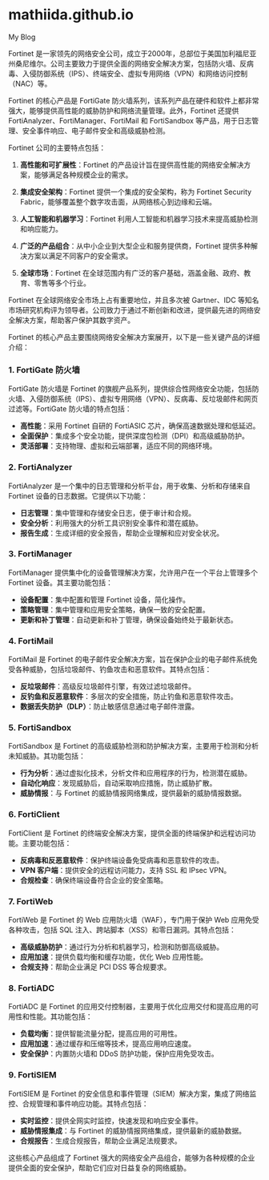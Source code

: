 # mathiida.github.io
My Blog


Fortinet 是一家领先的网络安全公司，成立于2000年，总部位于美国加利福尼亚州桑尼维尔。公司主要致力于提供全面的网络安全解决方案，包括防火墙、反病毒、入侵防御系统（IPS）、终端安全、虚拟专用网络（VPN）和网络访问控制（NAC）等。

Fortinet 的核心产品是 FortiGate 防火墙系列，该系列产品在硬件和软件上都非常强大，能够提供高性能的威胁防护和网络流量管理。此外，Fortinet 还提供 FortiAnalyzer、FortiManager、FortiMail 和 FortiSandbox 等产品，用于日志管理、安全事件响应、电子邮件安全和高级威胁检测。

Fortinet 公司的主要特点包括：

1. **高性能和可扩展性**：Fortinet 的产品设计旨在提供高性能的网络安全解决方案，能够满足各种规模企业的需求。
   
2. **集成安全架构**：Fortinet 提供一个集成的安全架构，称为 Fortinet Security Fabric，能够覆盖整个数字攻击面，从网络核心到边缘和云端。

3. **人工智能和机器学习**：Fortinet 利用人工智能和机器学习技术来提高威胁检测和响应能力。

4. **广泛的产品组合**：从中小企业到大型企业和服务提供商，Fortinet 提供多种解决方案以满足不同客户的安全需求。

5. **全球市场**：Fortinet 在全球范围内有广泛的客户基础，涵盖金融、政府、教育、零售等多个行业。

Fortinet 在全球网络安全市场上占有重要地位，并且多次被 Gartner、IDC 等知名市场研究机构评为领导者。公司致力于通过不断创新和改进，提供最先进的网络安全解决方案，帮助客户保护其数字资产。

Fortinet 的核心产品主要围绕网络安全解决方案展开，以下是一些关键产品的详细介绍：

### 1. **FortiGate 防火墙**
FortiGate 防火墙是 Fortinet 的旗舰产品系列，提供综合性网络安全功能，包括防火墙、入侵防御系统（IPS）、虚拟专用网络（VPN）、反病毒、反垃圾邮件和网页过滤等。FortiGate 防火墙的特点包括：
- **高性能**：采用 Fortinet 自研的 FortiASIC 芯片，确保高速数据处理和低延迟。
- **全面保护**：集成多个安全功能，提供深度包检测（DPI）和高级威胁防护。
- **灵活部署**：支持物理、虚拟和云端部署，适应不同的网络环境。

### 2. **FortiAnalyzer**
FortiAnalyzer 是一个集中的日志管理和分析平台，用于收集、分析和存储来自 Fortinet 设备的日志数据。它提供以下功能：
- **日志管理**：集中管理和存储安全日志，便于审计和合规。
- **安全分析**：利用强大的分析工具识别安全事件和潜在威胁。
- **报告生成**：生成详细的安全报告，帮助企业理解和应对安全状况。

### 3. **FortiManager**
FortiManager 提供集中化的设备管理解决方案，允许用户在一个平台上管理多个 Fortinet 设备。其主要功能包括：
- **设备配置**：集中配置和管理 Fortinet 设备，简化操作。
- **策略管理**：集中管理和应用安全策略，确保一致的安全配置。
- **更新和补丁管理**：自动更新和补丁管理，确保设备始终处于最新状态。

### 4. **FortiMail**
FortiMail 是 Fortinet 的电子邮件安全解决方案，旨在保护企业的电子邮件系统免受各种威胁，包括垃圾邮件、钓鱼攻击和恶意软件。其特点包括：
- **反垃圾邮件**：高级反垃圾邮件引擎，有效过滤垃圾邮件。
- **反钓鱼和反恶意软件**：多层次的安全措施，防止钓鱼和恶意软件攻击。
- **数据丢失防护（DLP）**：防止敏感信息通过电子邮件泄露。

### 5. **FortiSandbox**
FortiSandbox 是 Fortinet 的高级威胁检测和防护解决方案，主要用于检测和分析未知威胁。其功能包括：
- **行为分析**：通过虚拟化技术，分析文件和应用程序的行为，检测潜在威胁。
- **自动化响应**：发现威胁后，自动采取响应措施，防止威胁扩散。
- **威胁情报**：与 Fortinet 的威胁情报网络集成，提供最新的威胁情报数据。

### 6. **FortiClient**
FortiClient 是 Fortinet 的终端安全解决方案，提供全面的终端保护和远程访问功能。主要功能包括：
- **反病毒和反恶意软件**：保护终端设备免受病毒和恶意软件的攻击。
- **VPN 客户端**：提供安全的远程访问能力，支持 SSL 和 IPsec VPN。
- **合规检查**：确保终端设备符合企业的安全策略。

### 7. **FortiWeb**
FortiWeb 是 Fortinet 的 Web 应用防火墙（WAF），专门用于保护 Web 应用免受各种攻击，包括 SQL 注入、跨站脚本（XSS）和零日漏洞。其特点包括：
- **高级威胁防护**：通过行为分析和机器学习，检测和防御高级威胁。
- **应用加速**：提供负载均衡和缓存功能，优化 Web 应用性能。
- **合规支持**：帮助企业满足 PCI DSS 等合规要求。

### 8. **FortiADC**
FortiADC 是 Fortinet 的应用交付控制器，主要用于优化应用交付和提高应用的可用性和性能。其功能包括：
- **负载均衡**：提供智能流量分配，提高应用的可用性。
- **应用加速**：通过缓存和压缩等技术，提高应用响应速度。
- **安全保护**：内置防火墙和 DDoS 防护功能，保护应用免受攻击。

### 9. **FortiSIEM**
FortiSIEM 是 Fortinet 的安全信息和事件管理（SIEM）解决方案，集成了网络监控、合规管理和事件响应功能。其特点包括：
- **实时监控**：提供全网实时监控，快速发现和响应安全事件。
- **威胁情报集成**：与 Fortinet 的威胁情报网络集成，提供最新的威胁数据。
- **合规报告**：生成合规报告，帮助企业满足法规要求。

这些核心产品组成了 Fortinet 强大的网络安全产品组合，能够为各种规模的企业提供全面的安全保护，帮助它们应对日益复杂的网络威胁。
